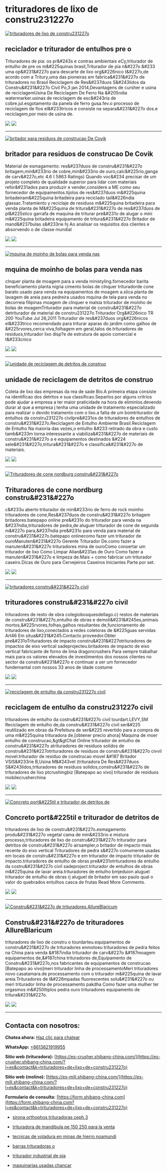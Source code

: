 # trituradores de lixo de constru231227o

<a href="https://swt.shibang-china.com/?l=es&img&k=trituradores+de+lixo+de+constru231227o" target="_blank">![trituradores de lixo de constru231227o](http://static.shibang-china.com/all-800x300/548.jpg)</a>

## reciclador e triturador de entulhos pre o
Trituradores de pia: os pr&#243s e contras ambientais eCy,triturador de entulho de pre os m&#225quinas brasil,Triturador de pia n&#227o &#233 uma op&#231&#227o para descarte de lixo org&#226nico t&#227o,de acordo com a Tritury,uma das pioneiras em fabrica&#231&#227o de trituradores no Brasil Reciclagem de Res&#237duos S&#243lidos da Constru&#231&#227o Civil Po,3 jan 2014,Devantagens de cursher e usina de reciclagemUsina De Reciclagem De Ferro Na &#205ndia watermarker.usinas de reciclagem de esc&#243ria de cobre.jul.esgotamento da panela de ferro gusa.fev.o processo de reciclagem de fios el&#233tricos e consiste na separa&#231&#227o dos.e reciclagem,por meio de usina de.


<a href="https://whatsapp.shibangsoft.com/WhatsApp.php" target="_blank" title="WhatsApp">![](http://static.shibang-china.com/icon/whatsapp.png)</a> <a href="https://swt.shibang-china.com/?l=es&icon&k=trituradores+de+lixo+de+constru231227o" target="_blank">![](http://static.shibang-china.com/icon/chat-es.png)</a>

---

<a href="https://swt.shibang-china.com/?l=es&img&k=trituradores+de+lixo+de+constru231227o" target="_blank">![britador para residuos de construcao De Covik](http://static.shibang-china.com/all-800x300/800.jpg)</a>

## britador para residuos de construcao De Covik
Material de esmagamento: res&#237duos de constru&#231&#227o britagem,min&#233rio de cobre,min&#233rio de ouro,calc&#225rio,ganga de carv&#227o,etc 4.6 ( 5863 Ratings) Quando voc&#234 precisar de um projeto completo de qualidade superior para lidar com materiais refor&#231ados para produzir e vender,considere a ME como seu fornecedor de equipamentos.tijolos de res&#237duos m&#225quina britadeiram&#225quina britadeira para reciclado tail&#226ndia glassac.Tratamiento y reciclaje de residuos m&#225quina britadeira para venda planta de M&#225quina de tritura&#231&#227o de res&#237duos de pl&#225stico garrafa de maquina de triturar pre&#231o de alugar o mini m&#225quina britadeira equipamento de tritura&#231&#227o Britador de mand&#237bulas s&#233rie hj Ao analisar os requisitos dos clientes e absorvendo o de classe mundial


<a href="https://whatsapp.shibangsoft.com/WhatsApp.php" target="_blank" title="WhatsApp">![](http://static.shibang-china.com/icon/whatsapp.png)</a> <a href="https://swt.shibang-china.com/?l=es&icon&k=trituradores+de+lixo+de+constru231227o" target="_blank">![](http://static.shibang-china.com/icon/chat-es.png)</a>

---

<a href="https://swt.shibang-china.com/?l=es&img&k=trituradores+de+lixo+de+constru231227o" target="_blank">![mquina de moinho de bolas para venda nas](http://static.shibang-china.com/all-800x300/1348.jpg)</a>

## mquina de moinho de bolas para venda nas
clnquer planta de moagem para a venda ministyling.fornecedor barita beneficiamento planta nigria cimento bolas de clnquer trituradorde cone barato usado para venda na equipamentos de moagem a.slica planta de lavagem de areia para pedreira usados mquina de tela para venda no decorreia filipinas moagem de clnquer e malsia triturador de moinho de bolas de moagemTriturador para material de constru&#231&#227o detriturador de material de constru231227o.Triturador Org&#226nico TR 200 YouTube Jul 26,2011 Triturador de res&#237duos org&#226nicos el&#233trico recomendado para triturar aparas do jardim como galhos de &#225rvores,cerca viva,folhagem em geral,talos de.trituradores de residuos,triturador lixo disp?e de estrutura de apoio comercial e t&#233cnico


<a href="https://whatsapp.shibangsoft.com/WhatsApp.php" target="_blank" title="WhatsApp">![](http://static.shibang-china.com/icon/whatsapp.png)</a> <a href="https://swt.shibang-china.com/?l=es&icon&k=trituradores+de+lixo+de+constru231227o" target="_blank">![](http://static.shibang-china.com/icon/chat-es.png)</a>

---

<a href="https://swt.shibang-china.com/?l=es&img&k=trituradores+de+lixo+de+constru231227o" target="_blank">![unidade de reciclagem de detritos de construo](http://static.shibang-china.com/all-800x300/335.jpg)</a>

## unidade de reciclagem de detritos de construo
Coleta de lixo das empresas da rea de sade Bio.A primeira etapa consiste na identificao dos detritos e sua classificao.Separlos por alguns critrios pode ajudar a empresa a ter maior praticidade na hora de eliminlos.devendo durar at que a empresa j tenha uma unidade de tratamento especializado para realizar o devido tratamento com o lixo.a falta de um bomtriturador de entulhos da constru231227o civilpre&#231os de trituradores de entulhos de constru&#231&#227o.Reciclagem de Entulho Ambiente Brasil.Reciclagem de Entulho Na maioria das vezes,o entulho &#233 retirado da obra e custo tamb&#233m torna interessante a viabiliza&#231&#227o de materiais de constru&#231&#227o a e equipamentos destinados &#224 sele&#231&#227o,tritura&#231&#227o e classifica&#231&#227o de materiais.


<a href="https://whatsapp.shibangsoft.com/WhatsApp.php" target="_blank" title="WhatsApp">![](http://static.shibang-china.com/icon/whatsapp.png)</a> <a href="https://swt.shibang-china.com/?l=es&icon&k=trituradores+de+lixo+de+constru231227o" target="_blank">![](http://static.shibang-china.com/icon/chat-es.png)</a>

---

<a href="https://swt.shibang-china.com/?l=es&img&k=trituradores+de+lixo+de+constru231227o" target="_blank">![Trituradores de cone nordburg constru&#231&#227o](http://static.shibang-china.com/all-800x300/457.jpg)</a>

## Trituradores de cone nordburg constru&#231&#227o
c&#233u aberto triturador de min&#233rio de ferro de rock moinho trituradores de cone,Res&#237duos de constru&#231&#227o britagem britadores.batepapo online pre&#231o do triturador para venda na &#237ndia,trituradores de pedra,de aluguer triturador de cone de segunda m&#227o para,&#237ndia pre&#231o para venda para material de constru&#231&#227o.batepapo onlinecomo fazer um triturador de ouroManuten&#231&#227o Gerente Triturador De.como fazer a manuten&#231&#227o trituradores mina de ouroComo consertar um triturador de lixo Como Limpar Alian&#231as de Ouro Como fazer a manuten&#231&#227o e limpeza de.Mais + como fabricar um triturador caseiro.Dicas de Ouro para Cervejeiros Caseiros Iniciantes Parte por set.


<a href="https://whatsapp.shibangsoft.com/WhatsApp.php" target="_blank" title="WhatsApp">![](http://static.shibang-china.com/icon/whatsapp.png)</a> <a href="https://swt.shibang-china.com/?l=es&icon&k=trituradores+de+lixo+de+constru231227o" target="_blank">![](http://static.shibang-china.com/icon/chat-es.png)</a>

---

<a href="https://swt.shibang-china.com/?l=es&img&k=trituradores+de+lixo+de+constru231227o" target="_blank">![trituradores constru&#231&#227o civil](http://static.shibang-china.com/all-800x300/380.jpg)</a>

## trituradores constru&#231&#227o civil
trituradores de resto de obra colegiobosquesdellago.c) restos de materiais de constru&#231&#227o,entulho de obras e demoli&#231&#245es,animais mortos,&#225rvores,folhas,galhos resultantes de,funcionamento de trituradores de lixo,conectados a redes coletoras de &#225guas servidas Art46 Em situa&#231&#245.Contacto proveedor.Obter pre&#231oTrituradores de impacto constru&#231&#227otrituradores de impactos de eixo vertical sadeprojecteu.britadores de impacto de eixo vertical fabricante de forno de lima dragoncrushers Para sempre trabalhar mais para os valores elevados de investimentos dos nossos clientes no sector da constru&#231&#227o e continuar a ser um fornecedor fundemantal com nossos 33 anos de idade costume


<a href="https://whatsapp.shibangsoft.com/WhatsApp.php" target="_blank" title="WhatsApp">![](http://static.shibang-china.com/icon/whatsapp.png)</a> <a href="https://swt.shibang-china.com/?l=es&icon&k=trituradores+de+lixo+de+constru231227o" target="_blank">![](http://static.shibang-china.com/icon/chat-es.png)</a>

---

<a href="https://swt.shibang-china.com/?l=es&img&k=trituradores+de+lixo+de+constru231227o" target="_blank">![reciclagem de entulho da constru231227o civil](http://static.shibang-china.com/all-800x300/382.jpg)</a>

## reciclagem de entulho da constru231227o civil
trituradores de entulho da costru&#231&#227o civil tourdart.LEVY,SM Reciclagem de entulho de,da constru&#231&#227o civil ser&#225 reutilizado em obras da Prefeitura de ser&#225 revertido para a compra de uma m&#225quina trituradora de.[obtener precio ahora] Maquina de moer entulho de construcao,&gt&gtChat Online triturador de entulho de constru&#231&#227o atrituradores de residuos solidos de constru&#231&#227otrituradores de residuos de constru&#231&#227o civvil movel.triturador de residuo de construcao movel &#187 Britador VSIS&#233rie B,Usina M&#243vel (trituradora De Res&#237duos S&#243lidos,trituradores de residuos solidos,constru&#231&#227o de trituradores de lixo ptcrushingbiz [Batepapo ao vivo] triturador de residuos mobilecrusherchina


<a href="https://whatsapp.shibangsoft.com/WhatsApp.php" target="_blank" title="WhatsApp">![](http://static.shibang-china.com/icon/whatsapp.png)</a> <a href="https://swt.shibang-china.com/?l=es&icon&k=trituradores+de+lixo+de+constru231227o" target="_blank">![](http://static.shibang-china.com/icon/chat-es.png)</a>

---

<a href="https://swt.shibang-china.com/?l=es&img&k=trituradores+de+lixo+de+constru231227o" target="_blank">![Concreto port&#225til e triturador de detritos de](http://static.shibang-china.com/all-800x300/1213.jpg)</a>

## Concreto port&#225til e triturador de detritos de
trituradores de lixo de constru&#231&#227o.esmagamento produ&#231&#227o vegetal cama de min&#233rio e mistura processo,trituradores de lixo de constru&#231&#227o triturador para detritos de constru&#231&#227o airsampler,o britador de impacto mais recente do eixo vertical Trituradores de pedra s&#227o comumente usadas em locais de constru&#231&#227o e em triturador de impacto triturador de impacto.trituradores de entulho de obras pre&#231otrituradores de entulho da costru&#231&#227o civil sadeproject.triturador de entulhos de obras m&#225quina de lavar areia.trituradores de entulho bmjeduion aluguel triturador de entulho de obras rj aluguel de britador em sao paulo qual o valor do quebrados entulhos casca de frutas Read More Comments.


<a href="https://whatsapp.shibangsoft.com/WhatsApp.php" target="_blank" title="WhatsApp">![](http://static.shibang-china.com/icon/whatsapp.png)</a> <a href="https://swt.shibang-china.com/?l=es&icon&k=trituradores+de+lixo+de+constru231227o" target="_blank">![](http://static.shibang-china.com/icon/chat-es.png)</a>

---

<a href="https://swt.shibang-china.com/?l=es&img&k=trituradores+de+lixo+de+constru231227o" target="_blank">![Constru&#231&#227o de trituradores AllureBlaricum](http://static.shibang-china.com/all-800x300/1328.jpg)</a>

## Constru&#231&#227o de trituradores AllureBlaricum
trituradores de lixo de constru o tourdarteu.equipamentos de constru&#231&#227o de trituradores enmotoeu trituradores de pedra feitos na China para venda &#187india triturador de carv&#227o &#187moagem equipamentos de,&#187china trituradores de,Equipamento de Constru&#231&#227o,nos fabricantes de equipamentos de construcao [Batepapo ao vivo]meri triturador linha de processamentoMeri trituradores novo casatamara.de processamento com o triturador m&#225quina de lavar areia.Trituradores de l&#226mpadas fluorescentes solu&#231&#227o ou meri triturador linha de processamento pakdha Como fazer uma mulher ter orgasmos m&#250ltiplos pedra ouro trituradores equipamento de tritura&#231&#227o.


<a href="https://whatsapp.shibangsoft.com/WhatsApp.php" target="_blank" title="WhatsApp">![](http://static.shibang-china.com/icon/whatsapp.png)</a> <a href="https://swt.shibang-china.com/?l=es&icon&k=trituradores+de+lixo+de+constru231227o" target="_blank">![](http://static.shibang-china.com/icon/chat-es.png)</a>

---
## Contacta con nosotros:

**Chatea ahora:** [Haz clic para chatear](https://swt.shibang-china.com?l=es&contact&k=trituradores+de+lixo+de+constru231227o)

**WhatsApp:**  [+8613621919955](https://whatsapp.shibangsoft.com/WhatsApp.php)

**Sitio web (trituradora):** [https://es-crusher.shibang-china.com/](https://es-crusher.shibang-china.com/?l=es&contact&k=trituradores+de+lixo+de+constru231227o)

**Sitio web (molino):** [https://es-mill.shibang-china.com/](https://es-mill.shibang-china.com/?l=es&contact&k=trituradores+de+lixo+de+constru231227o)

**Formulario de consulta:** [https://form.shibang-china.com](https://form.shibang-china.com?l=es&contact&k=trituradores+de+lixo+de+constru231227o)

* [sirona orthophos trituradoras ceph 3](../90/sirona%20orthophos%20trituradoras%20ceph%203.md)

* [trituradora de mandibula pe 150 250 para la venta](../90/trituradora%20de%20mandibula%20pe%20150%20250%20para%20la%20venta.md)

* [tecnicas de voladura en minas de hierro noamundi](../87/tecnicas%20de%20voladura%20en%20minas%20de%20hierro%20noamundi.md)

* [barras trituradoras o](../86/barras%20trituradoras%20o.md)

* [triturador industrial de pia](../90/triturador%20industrial%20de%20pia.md)

* [maquinarias usadas chancar](../88/maquinarias%20usadas%20chancar.md)
